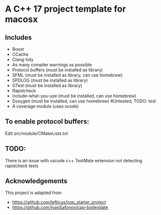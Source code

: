 # A C++ 17 project template for macosx

## Includes

- Boost
- CCache
- Clang-tidy
- As many compiler warnings as possible
- Protocol buffers (must be installed as library)
- SFML (must be installed as library, can use homebrew)
- SPDLOG (must be installed as library)
- GTest (must be installed as library)
- Rapidcheck
- include-what-you-use (must be installed, can use homebrew)
- Doxygen (must be installed, can use homebrew) #Untested, TODO: test
- A coverage module (uses xcode)

## To enable protocol buffers:

Edit src/module/CMakeLists.txt


## TODO:
There is an issue with vscode c++ TestMate extension not detecting rapidcheck tests

## Acknowledgements
This project is adapted from

- https://github.com/lefticus/cpp_starter_project
- https://github.com/IvanSafonov/cpp-boilerplate
